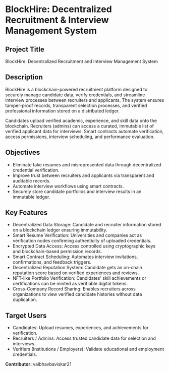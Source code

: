 # BlockHire: Decentralized Recruitment & Interview Management System

## Project Title

BlockHire: Decentralized Recruitment and Interview Management System

## Description

BlockHire is a blockchain-powered recruitment platform designed to securely manage candidate data, verify credentials, and streamline interview processes between recruiters and applicants. The system ensures tamper-proof records, transparent selection processes, and verified professional information stored on a distributed ledger.

Candidates upload verified academic, experience, and skill data onto the blockchain. Recruiters (admins) can access a curated, immutable list of verified applicant data for interviews. Smart contracts automate verification, access permissions, interview scheduling, and performance evaluation.

## Objectives

- Eliminate fake resumes and misrepresented data through decentralized credential verification.
- Improve trust between recruiters and applicants via transparent and auditable records.
- Automate interview workflows using smart contracts.
- Securely store candidate portfolios and interview results in an immutable ledger.

## Key Features

- Decentralized Data Storage: Candidate and recruiter information stored on a blockchain ledger ensuring immutability.
- Smart Resume Verification: Universities and companies act as verification nodes confirming authenticity of uploaded credentials.
- Encrypted Data Access: Access controlled using cryptographic keys and blockchain-based permission records.
- Smart Contract Scheduling: Automates interview invitations, confirmations, and feedback triggers.
- Decentralized Reputation System: Candidate gets an on-chain reputation score based on verified experiences and reviews.
- NFT-like Portfolio Verification: Candidates' skill achievements or certifications can be minted as verifiable digital tokens.
- Cross-Company Record Sharing: Enables recruiters across organizations to view verified candidate histories without data duplication.

## Target Users

- Candidates: Upload resumes, experiences, and achievements for verification.
- Recruiters / Admins: Access trusted candidate data for selection and interviews.
- Verifiers (Institutions / Employers): Validate educational and employment credentials.

**Contributor:** vaibhavbaviskar21
